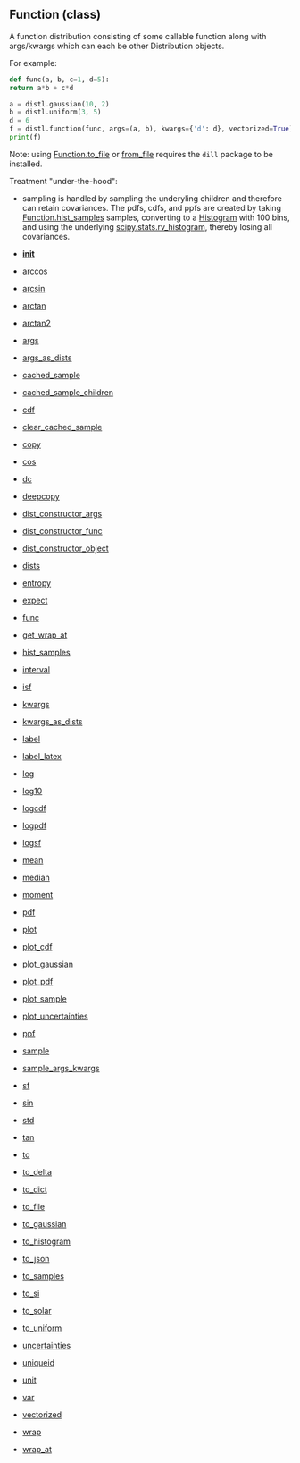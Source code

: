 ## Function (class)


A function distribution consisting of some callable function along with
args/kwargs which can each be other Distribution objects.

For example:

```py
def func(a, b, c=1, d=5):
return a*b + c*d

a = distl.gaussian(10, 2)
b = distl.uniform(3, 5)
d = 6
f = distl.function(func, args=(a, b), kwargs={'d': d}, vectorized=True)
print(f)
```

Note: using [Function.to_file](Function.to_file.md) or [from_file](from_file.md) requires the `dill` package
to be installed.

Treatment "under-the-hood":

* sampling is handled by sampling the underyling children and
therefore can retain covariances.  The pdfs, cdfs, and ppfs are
created by taking [Function.hist_samples](Function.hist_samples.md) samples,
converting to a [Histogram](Histogram.md) with 100 bins,
and using the underlying [scipy.stats.rv_histogram](https://docs.scipy.org/doc/scipy/reference/generated/scipy.stats.rv_histogram.html),
thereby losing all covariances.




* [__init__](Function.__init__.md)
* [arccos](Function.arccos.md)
* [arcsin](Function.arcsin.md)
* [arctan](Function.arctan.md)
* [arctan2](Function.arctan2.md)
* [args](Function.args.md)
* [args_as_dists](Function.args_as_dists.md)
* [cached_sample](Function.cached_sample.md)
* [cached_sample_children](Function.cached_sample_children.md)
* [cdf](Function.cdf.md)
* [clear_cached_sample](Function.clear_cached_sample.md)
* [copy](Function.copy.md)
* [cos](Function.cos.md)
* [dc](Function.dc.md)
* [deepcopy](Function.deepcopy.md)
* [dist_constructor_args](Function.dist_constructor_args.md)
* [dist_constructor_func](Function.dist_constructor_func.md)
* [dist_constructor_object](Function.dist_constructor_object.md)
* [dists](Function.dists.md)
* [entropy](Function.entropy.md)
* [expect](Function.expect.md)
* [func](Function.func.md)
* [get_wrap_at](Function.get_wrap_at.md)
* [hist_samples](Function.hist_samples.md)
* [interval](Function.interval.md)
* [isf](Function.isf.md)
* [kwargs](Function.kwargs.md)
* [kwargs_as_dists](Function.kwargs_as_dists.md)
* [label](Function.label.md)
* [label_latex](Function.label_latex.md)
* [log](Function.log.md)
* [log10](Function.log10.md)
* [logcdf](Function.logcdf.md)
* [logpdf](Function.logpdf.md)
* [logsf](Function.logsf.md)
* [mean](Function.mean.md)
* [median](Function.median.md)
* [moment](Function.moment.md)
* [pdf](Function.pdf.md)
* [plot](Function.plot.md)
* [plot_cdf](Function.plot_cdf.md)
* [plot_gaussian](Function.plot_gaussian.md)
* [plot_pdf](Function.plot_pdf.md)
* [plot_sample](Function.plot_sample.md)
* [plot_uncertainties](Function.plot_uncertainties.md)
* [ppf](Function.ppf.md)
* [sample](Function.sample.md)
* [sample_args_kwargs](Function.sample_args_kwargs.md)
* [sf](Function.sf.md)
* [sin](Function.sin.md)
* [std](Function.std.md)
* [tan](Function.tan.md)
* [to](Function.to.md)
* [to_delta](Function.to_delta.md)
* [to_dict](Function.to_dict.md)
* [to_file](Function.to_file.md)
* [to_gaussian](Function.to_gaussian.md)
* [to_histogram](Function.to_histogram.md)
* [to_json](Function.to_json.md)
* [to_samples](Function.to_samples.md)
* [to_si](Function.to_si.md)
* [to_solar](Function.to_solar.md)
* [to_uniform](Function.to_uniform.md)
* [uncertainties](Function.uncertainties.md)
* [uniqueid](Function.uniqueid.md)
* [unit](Function.unit.md)
* [var](Function.var.md)
* [vectorized](Function.vectorized.md)
* [wrap](Function.wrap.md)
* [wrap_at](Function.wrap_at.md)
